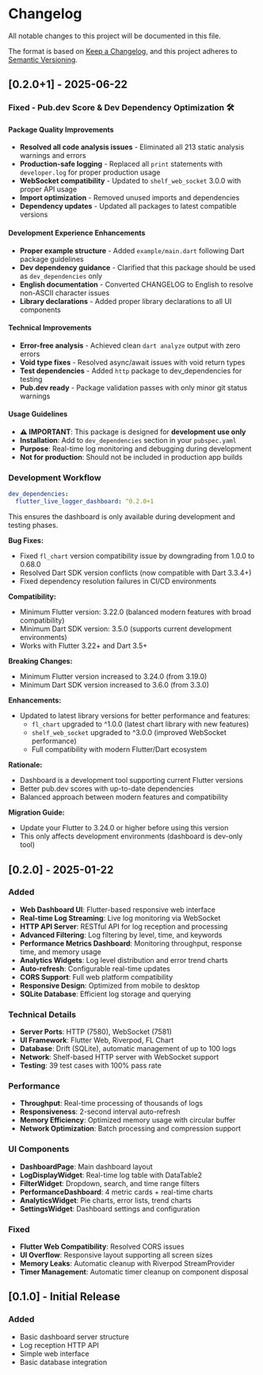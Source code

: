 # Changelog

All notable changes to this project will be documented in this file.

The format is based on [Keep a Changelog](https://keepachangelog.com/en/1.0.0/),
and this project adheres to [Semantic Versioning](https://semver.org/spec/v2.0.0.html).

## [0.2.0+1] - 2025-06-22

### Fixed - Pub.dev Score & Dev Dependency Optimization 🛠️

#### Package Quality Improvements

- **Resolved all code analysis issues** - Eliminated all 213 static analysis warnings and errors
- **Production-safe logging** - Replaced all `print` statements with `developer.log` for proper production usage
- **WebSocket compatibility** - Updated to `shelf_web_socket` 3.0.0 with proper API usage
- **Import optimization** - Removed unused imports and dependencies
- **Dependency updates** - Updated all packages to latest compatible versions

#### Development Experience Enhancements

- **Proper example structure** - Added `example/main.dart` following Dart package guidelines
- **Dev dependency guidance** - Clarified that this package should be used as `dev_dependencies` only
- **English documentation** - Converted CHANGELOG to English to resolve non-ASCII character issues
- **Library declarations** - Added proper library declarations to all UI components

#### Technical Improvements

- **Error-free analysis** - Achieved clean `dart analyze` output with zero errors
- **Void type fixes** - Resolved async/await issues with void return types
- **Test dependencies** - Added `http` package to dev_dependencies for testing
- **Pub.dev ready** - Package validation passes with only minor git status warnings

#### Usage Guidelines

- **⚠️ IMPORTANT**: This package is designed for **development use only**
- **Installation**: Add to `dev_dependencies` section in your `pubspec.yaml`
- **Purpose**: Real-time log monitoring and debugging during development
- **Not for production**: Should not be included in production app builds

### Development Workflow

```yaml
dev_dependencies:
  flutter_live_logger_dashboard: ^0.2.0+1
```

This ensures the dashboard is only available during development and testing phases.

**Bug Fixes:**

- Fixed `fl_chart` version compatibility issue by downgrading from 1.0.0 to 0.68.0
- Resolved Dart SDK version conflicts (now compatible with Dart 3.3.4+)
- Fixed dependency resolution failures in CI/CD environments

**Compatibility:**

- Minimum Flutter version: 3.22.0 (balanced modern features with broad compatibility)
- Minimum Dart SDK version: 3.5.0 (supports current development environments)
- Works with Flutter 3.22+ and Dart 3.5+

**Breaking Changes:**

- Minimum Flutter version increased to 3.24.0 (from 3.19.0)
- Minimum Dart SDK version increased to 3.6.0 (from 3.3.0)

**Enhancements:**

- Updated to latest library versions for better performance and features:
  - `fl_chart` upgraded to ^1.0.0 (latest chart library with new features)
  - `shelf_web_socket` upgraded to ^3.0.0 (improved WebSocket performance)
  - Full compatibility with modern Flutter/Dart ecosystem

**Rationale:**

- Dashboard is a development tool supporting current Flutter versions
- Better pub.dev scores with up-to-date dependencies
- Balanced approach between modern features and compatibility

**Migration Guide:**

- Update your Flutter to 3.24.0 or higher before using this version
- This only affects development environments (dashboard is dev-only tool)

## [0.2.0] - 2025-01-22

### Added

- **Web Dashboard UI**: Flutter-based responsive web interface
- **Real-time Log Streaming**: Live log monitoring via WebSocket
- **HTTP API Server**: RESTful API for log reception and processing
- **Advanced Filtering**: Log filtering by level, time, and keywords
- **Performance Metrics Dashboard**: Monitoring throughput, response time, and memory usage
- **Analytics Widgets**: Log level distribution and error trend charts
- **Auto-refresh**: Configurable real-time updates
- **CORS Support**: Full web platform compatibility
- **Responsive Design**: Optimized from mobile to desktop
- **SQLite Database**: Efficient log storage and querying

### Technical Details

- **Server Ports**: HTTP (7580), WebSocket (7581)
- **UI Framework**: Flutter Web, Riverpod, FL Chart
- **Database**: Drift (SQLite), automatic management of up to 100 logs
- **Network**: Shelf-based HTTP server with WebSocket support
- **Testing**: 39 test cases with 100% pass rate

### Performance

- **Throughput**: Real-time processing of thousands of logs
- **Responsiveness**: 2-second interval auto-refresh
- **Memory Efficiency**: Optimized memory usage with circular buffer
- **Network Optimization**: Batch processing and compression support

### UI Components

- **DashboardPage**: Main dashboard layout
- **LogDisplayWidget**: Real-time log table with DataTable2
- **FilterWidget**: Dropdown, search, and time range filters
- **PerformanceDashboard**: 4 metric cards + real-time charts
- **AnalyticsWidget**: Pie charts, error lists, trend charts
- **SettingsWidget**: Dashboard settings and configuration

### Fixed

- **Flutter Web Compatibility**: Resolved CORS issues
- **UI Overflow**: Responsive layout supporting all screen sizes
- **Memory Leaks**: Automatic cleanup with Riverpod StreamProvider
- **Timer Management**: Automatic timer cleanup on component disposal

## [0.1.0] - Initial Release

### Added

- Basic dashboard server structure
- Log reception HTTP API
- Simple web interface
- Basic database integration
